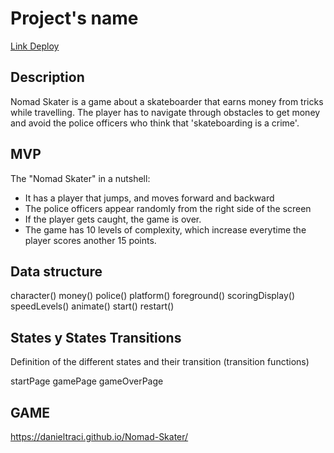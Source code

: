 # Project's name

[Link Deploy](http://github.com)

## Description

Nomad Skater is a game about a skateboarder that earns money from tricks while travelling. The player has to navigate through obstacles to get money and avoid the police officers who think that 'skateboarding is a crime'.

## MVP

The "Nomad Skater" in a nutshell:

- It has a player that jumps, and moves forward and backward
- The police officers appear randomly from the right side of the screen
- If the player gets caught, the game is over.
- The game has 10 levels of complexity, which increase everytime the player scores another 15 points.

## Data structure

character()
money()
police()
platform()
foreground()
scoringDisplay()
speedLevels()
animate()
start()
restart()

## States y States Transitions

Definition of the different states and their transition (transition functions)

startPage
gamePage
gameOverPage

## GAME
https://danieltraci.github.io/Nomad-Skater/
